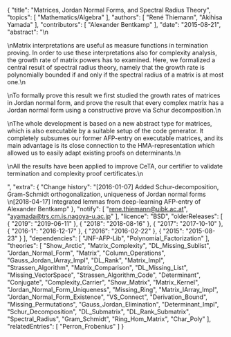 {
    "title": "Matrices, Jordan Normal Forms, and Spectral Radius Theory",
    "topics": [
        "Mathematics/Algebra"
    ],
    "authors": [
        "René Thiemann",
        "Akihisa Yamada"
    ],
    "contributors": [
        "Alexander Bentkamp"
    ],
    "date": "2015-08-21",
    "abstract": "\n<p>\nMatrix interpretations are useful as measure functions in termination proving. In order to use these interpretations also for complexity analysis, the growth rate of matrix powers has to examined. Here, we formalized a central result of spectral radius theory, namely that the growth rate is polynomially bounded if and only if the spectral radius of a matrix is at most one.\n</p><p>\nTo formally prove this result we first studied the growth rates of matrices in Jordan normal form, and prove the result that every complex matrix has a Jordan normal form using a constructive prove via Schur decomposition.\n</p><p>\nThe whole development is based on a new abstract type for matrices, which is also executable by a suitable setup of the code generator. It completely subsumes our former AFP-entry on executable matrices, and its main advantage is its close connection to the HMA-representation which allowed us to easily adapt existing proofs on determinants.\n</p><p>\nAll the results have been applied to improve CeTA, our certifier to validate termination and complexity proof certificates.\n</p>",
    "extra": {
        "Change history": "[2016-01-07] Added Schur-decomposition, Gram-Schmidt orthogonalization, uniqueness of Jordan normal forms<br/>\n[2018-04-17] Integrated lemmas from deep-learning AFP-entry of Alexander Bentkamp"
    },
    "notify": [
        "rene.thiemann@uibk.ac.at",
        "ayamada@trs.cm.is.nagoya-u.ac.jp"
    ],
    "licence": "BSD",
    "olderReleases": [
        {
            "2019": "2019-06-11"
        },
        {
            "2018": "2018-08-16"
        },
        {
            "2017": "2017-10-10"
        },
        {
            "2016-1": "2016-12-17"
        },
        {
            "2016": "2016-02-22"
        },
        {
            "2015": "2015-08-23"
        }
    ],
    "dependencies": [
        "JNF-AFP-Lib",
        "Polynomial_Factorization"
    ],
    "theories": [
        "Show_Arctic",
        "Matrix_Complexity",
        "DL_Missing_Sublist",
        "Jordan_Normal_Form",
        "Matrix",
        "Column_Operations",
        "Gauss_Jordan_IArray_Impl",
        "DL_Rank",
        "Matrix_Impl",
        "Strassen_Algorithm",
        "Matrix_Comparison",
        "DL_Missing_List",
        "Missing_VectorSpace",
        "Strassen_Algorithm_Code",
        "Determinant",
        "Conjugate",
        "Complexity_Carrier",
        "Show_Matrix",
        "Matrix_Kernel",
        "Jordan_Normal_Form_Uniqueness",
        "Missing_Ring",
        "Matrix_IArray_Impl",
        "Jordan_Normal_Form_Existence",
        "VS_Connect",
        "Derivation_Bound",
        "Missing_Permutations",
        "Gauss_Jordan_Elimination",
        "Determinant_Impl",
        "Schur_Decomposition",
        "DL_Submatrix",
        "DL_Rank_Submatrix",
        "Spectral_Radius",
        "Gram_Schmidt",
        "Ring_Hom_Matrix",
        "Char_Poly"
    ],
    "relatedEntries": [
        "Perron_Frobenius"
    ]
}